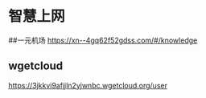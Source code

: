 # 智慧上网
##一元机场 
  https://xn--4gq62f52gdss.com/#/knowledge

## wgetcloud
  https://3jkkvi9afjjln2yjwnbc.wgetcloud.org/user